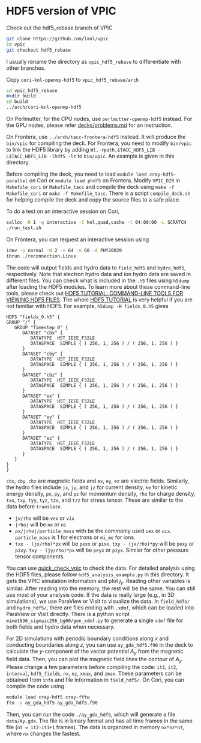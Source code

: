 # HDF5 version of VPIC

Check out the hdf5_rebase branch of VPIC

```bash
git clone https://github.com/lanl/vpic
cd vpic
git checkout hdf5_rebase
```

I usually rename the directory as `vpic_hdf5_rebase` to differentiate with other branches.

Copy `cori-knl-openmp-hdf5` to `vpic_hdf5_rebase/arch`

```bash
cd vpic_hdf5_rebase
mkdir build
cd build
../arch/cori-knl-openmp-hdf5
```

On Perlmutter, for the CPU nodes, use `perlmutter-openmp-hdf5` instead. For the GPU nodes, please refer [decks/problems.md](decks/problems.md) for an instruction.

On Frontera, use `../arch/tacc-frontera-hdf5` instead. It will produce the `bin/vpic` for compiling the deck. For Frontera, you need to modify `bin/vpic` to link the HDF5 library by adding `Wl,-rpath,$TACC_HDF5_LIB -L$TACC_HDF5_LIB -lhdf5 -lz` to `bin/vpic`. An example is given in this directory.

Before compiling the deck, you need to load `module load cray-hdf5-parallel` on Cori or `module load phdf5` on Frontera. Modify `VPIC_DIR` in `Makefile_cori` or `Makefile_tacc`  and compile the deck using `make -f Makefile_cori` or `make -f Makefile_tacc`. There is a script `compile_deck.sh` for helping compile the deck and copy the source files to a safe place. 

To do a test on an interactive session on Cori,

```bash
salloc -N 1 -q interactive -C knl,quad,cache -t 04:00:00 -L SCRATCH
./run_test.sh
```

On Frontera, you can request an interactive session using

```bash
idev -p normal -N 2 -n 64 -m 60 -A PHY20020
ibrun ./reconnection.Linux
```
The code will output fields and hydro data to `field_hdf5` and `hydro_hdf5`, respectively. Note that electron hydro data and ion hydro data are saved in different files. You can check what is included in the `.h5` files using `h5dump` after loading the HDF5 modules. To learn more about these command-line tools, please check out [HDF5 TUTORIAL: COMMAND-LINE TOOLS FOR VIEWING HDF5 FILES](https://support.hdfgroup.org/HDF5/Tutor/cmdtoolview.html). The whole [HDF5 TUTORIAL](https://support.hdfgroup.org/HDF5/Tutor/) is very helpful if you are not familiar with HDF5. For example, `h5dump -H fields_0.h5` gives
```
HDF5 "fields_0.h5" {
GROUP "/" {
   GROUP "Timestep_0" {
      DATASET "cbx" {
         DATATYPE  H5T_IEEE_F32LE
         DATASPACE  SIMPLE { ( 256, 1, 256 ) / ( 256, 1, 256 ) }
      }
      DATASET "cby" {
         DATATYPE  H5T_IEEE_F32LE
         DATASPACE  SIMPLE { ( 256, 1, 256 ) / ( 256, 1, 256 ) }
      }
      DATASET "cbz" {
         DATATYPE  H5T_IEEE_F32LE
         DATASPACE  SIMPLE { ( 256, 1, 256 ) / ( 256, 1, 256 ) }
      }
      DATASET "ex" {
         DATATYPE  H5T_IEEE_F32LE
         DATASPACE  SIMPLE { ( 256, 1, 256 ) / ( 256, 1, 256 ) }
      }
      DATASET "ey" {
         DATATYPE  H5T_IEEE_F32LE
         DATASPACE  SIMPLE { ( 256, 1, 256 ) / ( 256, 1, 256 ) }
      }
      DATASET "ez" {
         DATATYPE  H5T_IEEE_F32LE
         DATASPACE  SIMPLE { ( 256, 1, 256 ) / ( 256, 1, 256 ) }
      }
   }
}
}
```
`cbx`, `cby`, `cbz` are magnetic fields and `ex`, `ey`, `ez` are electric fields. Similarly, the hydro files include `jx`, `jy`, and `jz` for current density, `ke` for kinetic energy density, `px`, `py`, and `pz` for momentum density, `rho` for charge density, `txx`, `txy`, `tyy`, `tyz`, `tzx`, and `tzz` for stress tensor. These are similar to the data before `translate`.
- `jx/rho` will be `vex` or `vix`
- `|rho|` will be `ne` or `ni`
- `px/|rho|/particle_mass` with be the commonly used `uex` or `uix`. `particle_mass` is 1 for electrons or `mi_me` for ions.
- `txx - (jx/rho)*px` will be `pexx` or `pixx`. `txy - (jx/rho)*py` will be `pexy` or `pixy`. `txy - (jy/rho)*px` will be `peyx` or `piyx`. Similar for other pressure tensor components.

You can use [quick_check_vpic](https://github.com/xiaocanli/quick_check_vpic) to check the data. For detailed analysis using the HDF5 files, please follow `hdf5_analysis_example.py` in this directory. It gets the VPIC simulation information and plot $j_y$. Reading other variables is similar. After reading into the memory, the rest will be the same. You can still use most of your analysis code. If the data is really large (e.g., in 3D simulations), we use ParaView or VisIt to visualize the data. In `field_hdf5/` and `hydro_hdf5/`, there are files ending with `.xdmf`, which can be loaded into ParaView or VisIt directly. There is a python script `mime1836_sigmaic256_bg00/gen_xdmf.py` to generate a single `xdmf` file for both fields and hydro data when necessary.

For 2D simulations with periodic boundary conditions along $x$ and conducting boundaries along $z$, you can use `ay_gda_hdf5.f90` in the deck to calculate the $y$-component of the vector potential $A_y$ from the magnetic field data. Then, you can plot the magnetic field lines the contour of $A_y$. Please change a few parameters before compiling the code: `it1`, `it2`, `interval`, `hdf5_fields`, `nx`, `nz`, `xmax`, and `zmax`. These parameters can be obtained from `info` and file information in `field_hdf5/`. On Cori, you can compile the code using
```sh
module load cray-hdf5 cray-fftw
ftn -o ay_gda_hdf5 ay_gda_hdf5.f90
```
Then, you can run the code `./ay_gda_hdf5`, which will generate a file `data/Ay.gda`. The file is in binary format and has all time frames in the same file (`nt = it2-it1+1` frames). The data is organized in memory `nx*nz*nt`, where `nx` changes the fastest.
